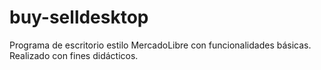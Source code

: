 # buy-selldesktop
Programa de escritorio estilo MercadoLibre con funcionalidades básicas. Realizado con fines didácticos.
